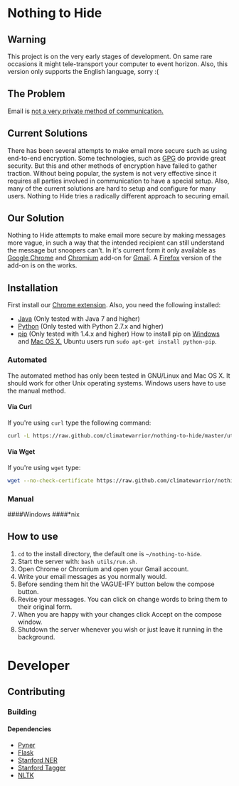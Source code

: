 # Nothing to Hide
## Warning
This project is on the very early stages of development. On same rare
occasions it might tele-transport your computer to event
horizon. Also, this version only supports the English language, sorry :(
## The Problem
Email is [not a very private method of communication.](https://en.wikipedia.org/wiki/Email_security#Privacy_concerns)
## Current Solutions
There has been several attempts to make email more secure such as using end-to-end
encryption. Some technologies, such as [GPG](https://en.wikipedia.org/wiki/GNU_Privacy_Guard) do provide great security.
But this and other methods of encryption have failed to gather
traction. Without being popular, the system is not very effective since
it requires all parties involved in communication to have a special
setup. Also, many of the current solutions are hard to setup and configure for many
users. Nothing to Hide tries a radically different approach to securing email.

## Our Solution
Nothing to Hide attempts to make email more secure by making messages
more vague, in such a way that the intended recipient can still
understand the message but snoopers can't. In it's current form it
only available as [Google Chrome](https://www.google.com/intl/en/chrome/browser/) and [Chromium](http://www.chromium.org/Home) add-on for [Gmail](https://mail.google.com). A
[Firefox](https://www.mozilla.org/en-US/firefox/new/) version of the add-on is on the works.

## Installation

First install our [Chrome extension](https://chrome.google.com/webstore/detail/keiegjchmoggjbpgfjdjghbiicpjneoe/publish-accepted). Also, you need the following installed:

-   [Java](http://openjdk.java.net/) (Only tested with Java 7 and higher)
-   [Python](http://python.org/) (Only tested with Python 2.7.x and higher)
-   [pip](https://pypi.python.org/pypi/pip/) (Only tested with 1.4.x and higher) How to install pip on
      [Windows](http://stackoverflow.com/questions/4750806/how-to-install-pip-on-windows) and [Mac OS X.](http://docs.python-guide.org/en/latest/starting/install/osx/) Ubuntu users run `sudo apt-get install python-pip`.

### Automated
The automated method has only been tested in GNU/Linux and Mac OS
X. It should work for other Unix operating systems. Windows users have
to use the manual method.

####  Via Curl
If you're using `curl` type the following command:
```bash
curl -L https://raw.github.com/climatewarrior/nothing-to-hide/master/utils/installer.sh | bash
```
#### Via Wget
If you're using `wget` type:
```bash
wget --no-check-certificate https://raw.github.com/climatewarrior/nothing-to-hide/master/utils/installer.sh -O - | bash
```

### Manual
####Windows
####\*nix

## How to use
1.  `cd` to the install directory, the default one is `~/nothing-to-hide`.
2.  Start the server with: `bash utils/run.sh`.
3.  Open Chrome or Chromium and open your Gmail account.
4.  Write your email messages as you normally would.
5.  Before sending them hit the VAGUE-IFY button below the compose button.
6.  Revise your messages. You can click on change words to bring them to their original form.
7.  When you are happy with your changes click Accept on the compose window.
8.  Shutdown the server whenever you wish or just leave it running in
    the background.

# Developer
## Contributing
### Building
####  Dependencies

-   [Pyner](https://github.com/dat/pyner)
-   [Flask](http://flask.pocoo.org/)
-   [Stanford NER](https://github.com/dat/stanford-ner)
-   [Stanford Tagger](http://nlp.stanford.edu/software/tagger.shtml)
-   [NLTK](https://pypi.python.org/pypi/nltk/2.0.1)
